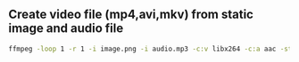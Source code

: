 ## Create video file (mp4,avi,mkv) from static image and audio file
```sh
ffmpeg -loop 1 -r 1 -i image.png -i audio.mp3 -c:v libx264 -c:a aac -strict experimental -shortest -pix_fmt yuv420p out.mp4
```
